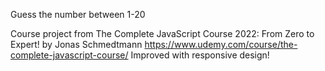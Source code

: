 Guess the number between 1-20

Course project from The Complete JavaScript Course 2022: From Zero to Expert! by Jonas Schmedtmann https://www.udemy.com/course/the-complete-javascript-course/
Improved with responsive design!

